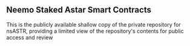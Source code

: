 ## Neemo Staked Astar Smart Contracts

This is the publicly available shallow copy of the private repository for nsASTR, providing a limited view of the repository's contents for public access and review
